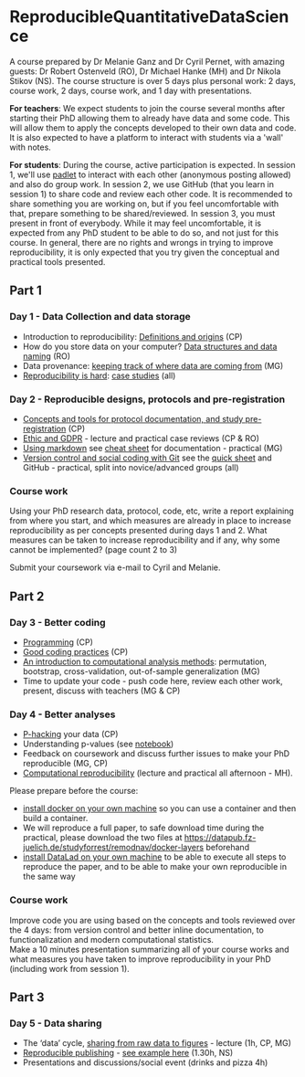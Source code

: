 # ReproducibleQuantitativeDataScience

A course prepared by Dr Melanie Ganz and Dr Cyril Pernet, with amazing guests: Dr Robert Ostenveld (RO), Dr Michael Hanke (MH) and Dr Nikola Stikov (NS).
The course structure is over 5 days plus personal work: 2 days, course work, 2 days, course work, and 1 day with presentations.

**For teachers**: We expect students to join the course several months after starting their PhD allowing them to already have data and some code. This will allow them to apply the concepts developed to their own data and code. It is also expected to have a platform to interact with students via a 'wall' with notes. 

**For students**: During the course, active participation is expected. In session 1, we'll use [padlet](https://padlet.com/dashboard) to interact with each other (anonymous posting allowed) and also do group work. In session 2, we use GitHub (that you learn in session 1) to share code and review each other code. It is recommended to share something you are working on, but if you feel uncomfortable with that, prepare something to be shared/reviewed. In session 3, you must present in front of everybody. While it may feel uncomfortable, it is expected from any PhD student to be able to do so, and not just for this course. In general, there are no rights and wrongs in trying to improve reproducibility, it is only expected that you try given the conceptual and practical tools presented.

## Part 1

### Day 1 - Data Collection and data storage

- Introduction to reproducibility: [Definitions and origins](https://github.com/CPernet/ReproducibleQuantitativeDataScience/blob/main/lecture_slides/1.01_Definitions%26Origins.pdf) (CP) 
- How do you store data on your computer? [Data structures and data naming](https://github.com/CPernet/ReproducibleQuantitativeDataScience/blob/main/lecture_slides/1.02_StoringData%26Code.pdf) (RO)
- Data provenance: [keeping track of where data are coming from](https://github.com/CPernet/ReproducibleQuantitativeDataScience/blob/main/lecture_slides/1.03_DataProvenance.pdf) (MG)
- [Reproducibility is hard](https://github.com/CPernet/ReproducibleQuantitativeDataScience/blob/main/lecture_slides/1.04_ReproducibilityIsHard.pdf): [case studies](http://www.practicereproducibleresearch.org/core-chapters/4-casestudies.html) (all)

### Day 2 - Reproducible designs, protocols and pre-registration

- [Concepts and tools for protocol documentation, and study pre-registration](https://github.com/CPernet/ReproducibleQuantitativeDataScience/blob/main/lecture_slides/1.05_Concepts%26Tools_doc%26preregistration.pdf) (CP)
- [Ethic and GDPR](https://github.com/CPernet/ReproducibleQuantitativeDataScience/blob/main/lecture_slides/1.06_Ethic%26GDPR.pdf) - lecture and practical case reviews (CP & RO)
- [Using markdown](https://github.com/CPernet/ReproducibleQuantitativeDataScience/blob/main/lecture_slides/1.07_Using_markdown_for_documentation.pdf) see [cheat sheet](https://www.markdownguide.org/cheat-sheet/) for documentation - practical (MG)
- [Version control and social coding with Git](https://github.com/CPernet/ReproducibleQuantitativeDataScience/blob/main/lecture_slides/1.08_VersionControl_Mkd_SocialCoding.pdf) see the [quick sheet](https://github.com/CPernet/Quicksheets/blob/main/git_github/git.mkd) and GitHub - practical, split into novice/advanced groups (all) 

### Course work

Using your PhD research data, protocol, code, etc, write a report explaining from where you start, and which measures are already in place to increase reproducibility as per concepts presented during days 1 and 2. What measures can be taken to increase reproducibility and if any, why some cannot be implemented? (page count 2 to 3)

Submit your coursework via e-mail to Cyril and Melanie.

## Part 2

### Day 3 - Better coding 

- [Programming](https://github.com/CPernet/ReproducibleQuantitativeDataScience/blob/main/lecture_slides/2.01_Programming.pdf) (CP)
- [Good coding practices](https://github.com/CPernet/ReproducibleQuantitativeDataScience/blob/main/lecture_slides/2.02_Better_coding.pdf) (CP) 
- [An introduction to computational analysis methods](https://github.com/CPernet/ReproducibleQuantitativeDataScience/blob/main/lecture_slides/2.03_Computational_analysis_methods.pdf): permutation, bootstrap, cross-validation, out-of-sample generalization (MG)
- Time to update your code - push code here, review each other work, present, discuss with teachers (MG & CP)

### Day 4 - Better analyses 

- [P-hacking](https://github.com/CPernet/ReproducibleQuantitativeDataScience/blob/main/lecture_slides/2.04_Hacking_HARKing_and_SHARKING_your_research.pdf) your data (CP)
- Understanding p-values (see [notebook](https://github.com/CPernet/ReproducibleQuantitativeDataScience/tree/main/p_values))
- Feedback on coursework and discuss further issues to make your PhD reproducible (MG, CP)
- [Computational reproducibility](https://files.inm7.de/mih/pres/talks/rdm_reproducibility_copenhagen2023.html) (lecture and practical all afternoon - MH). 

Please prepare before the course:
  - [install docker on your own machine](https://docs.docker.com/engine/install/) so you can use a container and then build a container.
  - We will reproduce a full paper, to safe download time during the practical, please download the two files at https://datapub.fz-juelich.de/studyforrest/remodnav/docker-layers beforehand
  - [install DataLad on your own machine](https://handbook.datalad.org/r?install) to be able to execute all steps to reproduce the paper, and to be able to make your own reproducible in the same way

### Course work 

Improve code you are using based on the concepts and tools reviewed over the 4 days: from version control and better inline documentation, to functionalization and modern computational statistics.  
Make a 10 minutes presentation summarizing all of your course works and what measures you have taken to improve reproducibility in your PhD (including work from session 1). 

## Part 3

### Day 5 - Data sharing 

- The ‘data’ cycle, [sharing from raw data to figures](https://github.com/CPernet/ReproducibleQuantitativeDataScience/blob/main/lecture_slides/3.01_DataSharing.pdf) - lecture (1h, CP, MG)
- [Reproducible publishing](https://github.com/CPernet/ReproducibleQuantitativeDataScience/blob/main/lecture_slides/3.02_OpenPublishing.pdf) - [see example here](https://preprint.neurolibre.org/10.55458/neurolibre.00014/) (1.30h, NS)
- Presentations and discussions/social event (drinks and pizza 4h)

 
